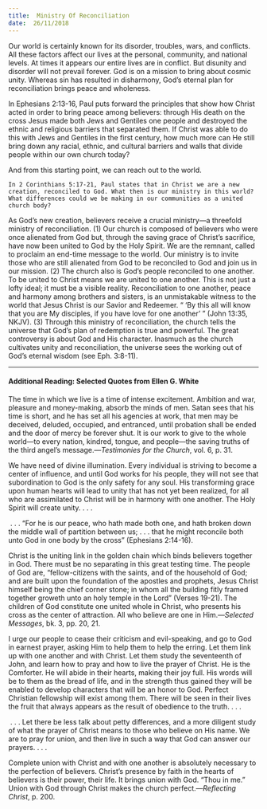 ```yaml
---
title:  Ministry Of Reconciliation
date:  26/11/2018
---
```


Our world is certainly known for its disorder, troubles, wars, and conflicts. All these factors affect our lives at the personal, community, and national levels. At times it appears our entire lives are in conflict. But disunity and disorder will not prevail forever. God is on a mission to bring about cosmic unity. Whereas sin has resulted in disharmony, God’s eternal plan for reconciliation brings peace and wholeness.

In Ephesians 2:13-16, Paul puts forward the principles that show how Christ acted in order to bring peace among believers: through His death on the cross Jesus made both Jews and Gentiles one people and destroyed the ethnic and religious barriers that separated them. If Christ was able to do this with Jews and Gentiles in the first century, how much more can He still bring down any racial, ethnic, and cultural barriers and walls that divide people within our own church today?

And from this starting point, we can reach out to the world.

`In 2 Corinthians 5:17-21, Paul states that in Christ we are a new creation, reconciled to God. What then is our ministry in this world? What differences could we be making in our communities as a united church body?`

As God’s new creation, believers receive a crucial ministry—a threefold ministry of reconciliation. (1) Our church is composed of believers who were once alienated from God but, through the saving grace of Christ’s sacrifice, have now been united to God by the Holy Spirit. We are the remnant, called to proclaim an end-time message to the world. Our ministry is to invite those who are still alienated from God to be reconciled to God and join us in our mission. (2) The church also is God’s people reconciled to one another. To be united to Christ means we are united to one another. This is not just a lofty ideal; it must be a visible reality. Reconciliation to one another, peace and harmony among brothers and sisters, is an unmistakable witness to the world that Jesus Christ is our Savior and Redeemer. “ ‘By this all will know that you are My disciples, if you have love for one another’ ” (John 13:35, NKJV). (3) Through this ministry of reconciliation, the church tells the universe that God’s plan of redemption is true and powerful. The great controversy is about God and His character. Inasmuch as the church cultivates unity and reconciliation, the universe sees the working out of God’s eternal wisdom (see Eph. 3:8-11).

---

#### Additional Reading: Selected Quotes from Ellen G. White

The time in which we live is a time of intense excitement. Ambition and war, pleasure and money-making, absorb the minds of men. Satan sees that his time is short, and he has set all his agencies at work, that men may be deceived, deluded, occupied, and entranced, until probation shall be ended and the door of mercy be forever shut. It is our work to give to the whole world—to every nation, kindred, tongue, and people—the saving truths of the third angel’s message.—_Testimonies for the Church_, vol. 6, p. 31. 

We have need of divine illumination. Every individual is striving to become a center of influence, and until God works for his people, they will not see that subordination to God is the only safety for any soul. His transforming grace upon human hearts will lead to unity that has not yet been realized, for all who are assimilated to Christ will be in harmony with one another. The Holy Spirit will create unity. . . .

 . . . “For he is our peace, who hath made both one, and hath broken down the middle wall of partition between us; . . . that he might reconcile both unto God in one body by the cross” (Ephesians 2:14-16).  

Christ is the uniting link in the golden chain which binds believers together in God. There must be no separating in this great testing time. The people of God are, “fellow-citizens with the saints, and of the household of God; and are built upon the foundation of the apostles and prophets, Jesus Christ himself being the chief corner stone; in whom all the building fitly framed together groweth unto an holy temple in the Lord” (Verses 19-21). The children of God constitute one united whole in Christ, who presents his cross as the center of attraction. All who believe are one in Him.—_Selected Messages_, bk. 3, pp. 20, 21. 

I urge our people to cease their criticism and evil-speaking, and go to God in earnest prayer, asking Him to help them to help the erring. Let them link up with one another and with Christ. Let them study the seventeenth of John, and learn how to pray and how to live the prayer of Christ. He is the Comforter. He will abide in their hearts, making their joy full. His words will be to them as the bread of life, and in the strength thus gained they will be enabled to develop characters that will be an honor to God. Perfect Christian fellowship will exist among them. There will be seen in their lives the fruit that always appears as the result of obedience to the truth. . . .

 . . . Let there be less talk about petty differences, and a more diligent study of what the prayer of Christ means to those who believe on His name. We are to pray for union, and then live in such a way that God can answer our prayers. . . .

Complete union with Christ and with one another is absolutely necessary to the perfection of believers. Christ’s presence by faith in the hearts of believers is their power, their life. It brings union with God. “Thou in me.” Union with God through Christ makes the church perfect.—_Reflecting Christ_, p. 200. 
